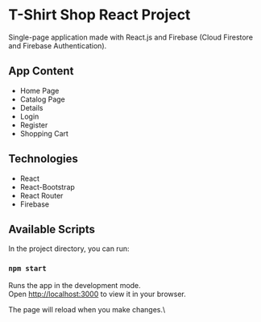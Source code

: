 # T-Shirt Shop React Project

Single-page application made with React.js and Firebase (Cloud Firestore and Firebase Authentication).

## App Content
* Home Page
* Catalog Page
* Details
* Login
* Register
* Shopping Cart

## Technologies 
* React
* React-Bootstrap
* React Router
* Firebase

## Available Scripts

In the project directory, you can run:

### `npm start`

Runs the app in the development mode.\
Open [http://localhost:3000](http://localhost:3000) to view it in your browser.

The page will reload when you make changes.\
